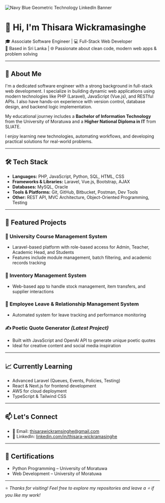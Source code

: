 
![Navy Blue Geometric Technology LinkedIn Banner](https://github.com/user-attachments/assets/5c80d4ea-7cf2-4a66-a241-7ec06fb8b865)


# 👋 Hi, I'm Thisara Wickramasinghe

🎓 Associate Software Engineer | 💻 Full-Stack Web Developer  
📍 Based in Sri Lanka | 🌐 Passionate about clean code, modern web apps & problem solving

---

## 🚀 About Me

I'm a dedicated software engineer with a strong background in full-stack web development. I specialize in building dynamic web applications using modern technologies like PHP (Laravel), JavaScript (Vue.js), and RESTful APIs. I also have hands-on experience with version control, database design, and backend logic implementation.

My educational journey includes a **Bachelor of Information Technology** from the University of Moratuwa and a **Higher National Diploma in IT** from SLIATE.

I enjoy learning new technologies, automating workflows, and developing practical solutions for real-world problems.

---

## 🛠️ Tech Stack

- **Languages:** PHP, JavaScript, Python, SQL, HTML, CSS
- **Frameworks & Libraries:** Laravel, Vue.js, Bootstrap, AJAX
- **Databases:** MySQL, Oracle
- **Tools & Platforms:** Git, GitHub, Bitbucket, Postman, Dev Tools
- **Other:** REST API, MVC Architecture, Object-Oriented Programming, Testing

---

## 📌 Featured Projects

### 🌿 University Course Management System
- Laravel-based platform with role-based access for Admin, Teacher, Academic Head, and Students
- Features include module management, batch filtering, and academic records tracking

### 🛒 Inventory Management System
- Web-based app to handle stock management, item transfers, and supplier interactions

### 📅 Employee Leave & Relationship Management System
- Automated system for leave tracking and performance monitoring

### ✍️ Poetic Quote Generator *(Latest Project)*
- Built with JavaScript and OpenAI API to generate unique poetic quotes
- Ideal for creative content and social media inspiration

---

## 📈 Currently Learning

- Advanced Laravel (Queues, Events, Policies, Testing)
- React & Next.js for frontend development
- AWS for cloud deployment
- TypeScript & Tailwind CSS

---

## 📫 Let's Connect

- 📧 Email: thisarawickramsinghe@gmail.com  
- 💼 LinkedIn: [linkedin.com/in/thisara-wickramasinghe](https://www.linkedin.com/in/thisara-wickramasinghe)  

---

## 📝 Certifications

- Python Programming – University of Moratuwa
- Web Development – University of Moratuwa

---

⭐ *Thanks for visiting! Feel free to explore my repositories and leave a ⭐ if you like my work!*
